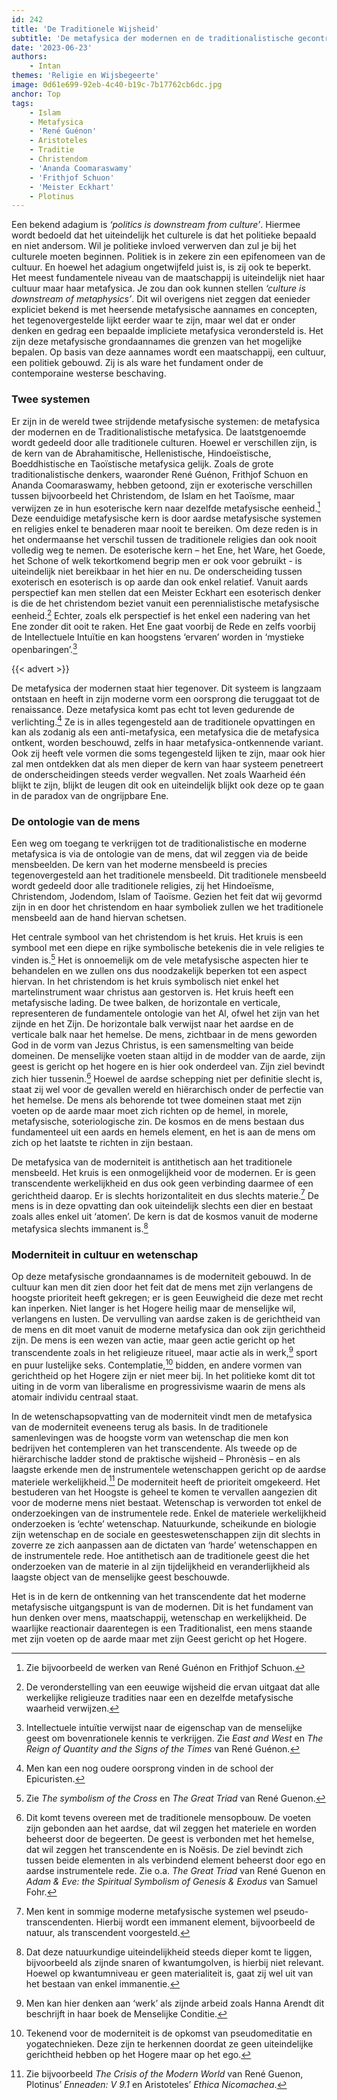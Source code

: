 ```yaml
---
id: 242
title: 'De Traditionele Wijsheid'
subtitle: 'De metafysica der modernen en de traditionalistische gecontrasteerd'
date: '2023-06-23'
authors:
    - Intan
themes: 'Religie en Wijsbegeerte'
image: 0d61e699-92eb-4c40-b19c-7b17762cb6dc.jpg
anchor: Top
tags:
    - Islam
    - Metafysica
    - 'René Guénon'
    - Aristoteles
    - Traditie
    - Christendom
    - 'Ananda Coomaraswamy'
    - 'Frithjof Schuon'
    - 'Meister Eckhart'
    - Plotinus
---
```


Een bekend adagium is *‘politics is downstream from culture’*. Hiermee wordt bedoeld dat het uiteindelijk het culturele is dat het politieke bepaald en niet andersom. Wil je politieke invloed verwerven dan zul je bij het culturele moeten beginnen. Politiek is in zekere zin een epifenomeen van de cultuur. En hoewel het adagium ongetwijfeld juist is, is zij ook te beperkt. Het meest fundamentele niveau van de maatschappij is uiteindelijk niet haar cultuur maar haar metafysica. Je zou dan ook kunnen stellen *‘culture is downstream of metaphysics’*. Dit wil overigens niet zeggen dat eenieder expliciet bekend is met heersende metafysische aannames en concepten, het tegenovergestelde lijkt eerder waar te zijn, maar wel dat er onder denken en gedrag een bepaalde impliciete metafysica verondersteld is. Het zijn deze metafysische grondaannames die grenzen van het mogelijke bepalen. Op basis van deze aannames wordt een maatschappij, een cultuur, een politiek gebouwd. Zij is als ware het fundament onder de contemporaine westerse beschaving.

### Twee systemen

Er zijn in de wereld twee strijdende metafysische systemen: de metafysica der modernen en de Traditionalistische metafysica. De laatstgenoemde wordt gedeeld door alle traditionele culturen. Hoewel er verschillen zijn, is de kern van de Abrahamitische, Hellenistische, Hindoeïstische, Boeddhistische en Taoïstische metafysica gelijk. Zoals de grote traditionalistische denkers, waaronder René Guénon, Frithjof Schuon en Ananda Coomaraswamy, hebben getoond, zijn er exoterische verschillen tussen bijvoorbeeld het Christendom, de Islam en het Taoïsme, maar verwijzen ze in hun esoterische kern naar dezelfde metafysische eenheid.[^1] Deze eenduidige metafysische kern is door aardse metafysische systemen en religies enkel te benaderen maar nooit te bereiken. Om deze reden is in het ondermaanse het verschil tussen de traditionele religies dan ook nooit volledig weg te nemen. De esoterische kern – het Ene, het Ware, het Goede, het Schone of welk tekortkomend begrip men er ook voor gebruikt - is uiteindelijk niet bereikbaar in het hier en nu. De onderscheiding tussen exoterisch en esoterisch is op aarde dan ook enkel relatief. Vanuit aards perspectief kan men stellen dat een Meister Eckhart een esoterisch denker is die de het christendom beziet vanuit een perennialistische metafysische eenheid.[^2] Echter, zoals elk perspectief is het enkel een nadering van het Ene zonder dit ooit te raken. Het Ene gaat voorbij de Rede en zelfs voorbij de Intellectuele Intuïtie en kan hoogstens ‘ervaren’ worden in ‘mystieke openbaringen’.[^3]

{{< advert >}}

De metafysica der modernen staat hier tegenover. Dit systeem is langzaam ontstaan en heeft in zijn moderne vorm een oorsprong die teruggaat tot de renaissance. Deze metafysica komt pas echt tot leven gedurende de verlichting.[^4] Ze is in alles tegengesteld aan de traditionele opvattingen en kan als zodanig als een anti-metafysica, een metafysica die de metafysica ontkent, worden beschouwd, zelfs in haar metafysica-ontkennende variant. Ook zij heeft vele vormen die soms tegengesteld lijken te zijn, maar ook hier zal men ontdekken dat als men dieper de kern van haar systeem penetreert de onderscheidingen steeds verder wegvallen. Net zoals Waarheid één blijkt te zijn, blijkt de leugen dit ook en uiteindelijk blijkt ook deze op te gaan in de paradox van de ongrijpbare Ene.

### De ontologie van de mens

Een weg om toegang te verkrijgen tot de traditionalistische en moderne metafysica is via de ontologie van de mens, dat wil zeggen via de beide mensbeelden. De kern van het moderne mensbeeld is precies tegenovergesteld aan het traditionele mensbeeld. Dit traditionele mensbeeld wordt gedeeld door alle traditionele religies, zij het Hindoeïsme, Christendom, Jodendom, Islam of Taoïsme. Gezien het feit dat wij gevormd zijn in en door het christendom en haar symboliek zullen we het traditionele mensbeeld aan de hand hiervan schetsen.

Het centrale symbool van het christendom is het kruis. Het kruis is een symbool met een diepe en rijke symbolische betekenis die in vele religies te vinden is.[^5] Het is onnoemelijk om de vele metafysische aspecten hier te behandelen en we zullen ons dus noodzakelijk beperken tot een aspect hiervan. In het christendom is het kruis symbolisch niet enkel het martelinstrument waar christus aan gestorven is. Het kruis heeft een metafysische lading. De twee balken, de horizontale en verticale, representeren de fundamentele ontologie van het Al, ofwel het zijn van het zijnde en het Zijn. De horizontale balk verwijst naar het aardse en de verticale balk naar het hemelse. De mens, zichtbaar in de mens geworden God in de vorm van Jezus Christus, is een samensmelting van beide domeinen. De menselijke voeten staan altijd in de modder van de aarde, zijn geest is gericht op het hogere en is hier ook onderdeel van. Zijn ziel bevindt zich hier tussenin.[^6] Hoewel de aardse schepping niet per definitie slecht is, staat zij wel voor de gevallen wereld en hiërarchisch onder de perfectie van het hemelse. De mens als behorende tot twee domeinen staat met zijn voeten op de aarde maar moet zich richten op de hemel, in morele, metafysische, soteriologische zin. De kosmos en de mens bestaan dus fundamenteel uit een aards en hemels element, en het is aan de mens om zich op het laatste te richten in zijn bestaan.

De metafysica van de moderniteit is antithetisch aan het traditionele mensbeeld. Het kruis is een onmogelijkheid voor de modernen. Er is geen transcendente werkelijkheid en dus ook geen verbinding daarmee of een gerichtheid daarop. Er is slechts horizontaliteit en dus slechts materie.[^7] De mens is in deze opvatting dan ook uiteindelijk slechts een dier en bestaat zoals alles enkel uit ‘atomen’. De kern is dat de kosmos vanuit de moderne metafysica slechts  immanent is.[^8]

### Moderniteit in cultuur en wetenschap

Op deze metafysische grondaannames is de moderniteit gebouwd. In de cultuur kan men dit zien door het feit dat de mens met zijn verlangens de hoogste prioriteit heeft gekregen; er is geen Eeuwigheid die deze met recht kan inperken. Niet langer is het Hogere heilig maar de menselijke wil, verlangens en lusten. De vervulling van aardse zaken is de gerichtheid van de mens en dit moet vanuit de moderne metafysica dan ook zijn gerichtheid zijn. De mens is een wezen van actie, maar geen actie gericht op het transcendente zoals in het religieuze ritueel, maar actie als in werk,[^9] sport en puur lustelijke seks. Contemplatie,[^10] bidden, en andere vormen van gerichtheid op het Hogere zijn er niet meer bij. In het politieke komt dit tot uiting in de vorm van liberalisme en progressivisme waarin de mens als atomair individu centraal staat.

In de wetenschapsopvatting van de moderniteit vindt men de metafysica van de moderniteit eveneens terug als basis. In de traditionele samenlevingen was de hoogste vorm van wetenschap die men kon bedrijven het contempleren van het transcendente. Als tweede op de hiërarchische ladder stond de praktische wijsheid – Phronèsis – en als laagste erkende men de instrumentele wetenschappen gericht op de aardse materiele werkelijkheid.[^11] De moderniteit heeft de prioriteit omgekeerd. Het bestuderen van het Hoogste is geheel te komen te vervallen aangezien dit voor de moderne mens niet bestaat. Wetenschap is verworden tot enkel de onderzoekingen van de instrumentele rede. Enkel de materiele werkelijkheid onderzoeken is ‘echte’ wetenschap. Natuurkunde, scheikunde en biologie zijn wetenschap en de sociale en geesteswetenschappen zijn dit slechts in zoverre ze zich aanpassen aan de dictaten van ‘harde’ wetenschappen en de instrumentele rede. Hoe antithetisch aan de traditionele geest die het onderzoeken van de materie in al zijn tijdelijkheid en veranderlijkheid als laagste object van de menselijke geest beschouwde.

Het is in de kern de ontkenning van het transcendente dat het moderne metafysische uitgangspunt is van de modernen. Dit is het fundament van hun denken over mens, maatschappij, wetenschap en werkelijkheid. De waarlijke reactionair daarentegen is een Traditionalist, een mens staande met zijn voeten op de aarde maar met zijn Geest gericht op het Hogere.

[^1]: Zie bijvoorbeeld de werken van René Guénon en Frithjof Schuon.
[^2]: De veronderstelling van een eeuwige wijsheid die ervan uitgaat dat alle werkelijke religieuze tradities naar een en dezelfde metafysische waarheid verwijzen.
[^3]: Intellectuele intuïtie verwijst naar de eigenschap van de menselijke geest om bovenrationele kennis te verkrijgen. Zie *East and West* en *The Reign of Quantity and the Signs of the Times* van René Guénon.
[^4]: Men kan een nog oudere oorsprong vinden in de school der Epicuristen.
[^5]: Zie *The symbolism of the Cross* en *The Great Triad* van René Guenon.
[^6]: Dit komt tevens overeen met de traditionele mensopbouw. De voeten zijn gebonden aan het aardse, dat wil zeggen het materiele en worden beheerst door de begeerten. De geest is verbonden met het hemelse, dat wil zeggen het transcendente en is Noësis. De ziel bevindt zich tussen beide elementen in als verbindend element beheerst door ego en aardse instrumentele rede. Zie o.a. *The Great Triad* van René Guenon en *Adam & Eve: the Spiritual Symbolism of Genesis & Exodus* van Samuel Fohr.
[^7]: Men kent in sommige moderne metafysische systemen wel pseudo-transcendenten. Hierbij wordt een immanent element, bijvoorbeeld de natuur, als transcendent voorgesteld. 
[^8]: Dat deze natuurkundige uiteindelijkheid steeds dieper komt te liggen, bijvoorbeeld als zijnde snaren of kwantumgolven, is hierbij niet relevant. Hoewel op kwantumniveau er geen materialiteit is, gaat zij wel uit van het bestaan van enkel immanentie.
[^9]: Men kan hier denken aan ‘werk’ als zijnde arbeid zoals Hanna Arendt dit beschrijft in haar boek de Menselijke Conditie.
[^10]:  Tekenend voor de moderniteit is de opkomst van pseudomeditatie en yogatechnieken. Deze zijn te herkennen doordat ze geen uiteindelijke gerichtheid hebben op het Hogere maar op het ego.
[^11]: Zie bijvoorbeeld *The Crisis of the Modern World* van René Guenon, Plotinus’ *Enneaden: V 9.1* en Aristoteles’ *Ethica Nicomachea*.
